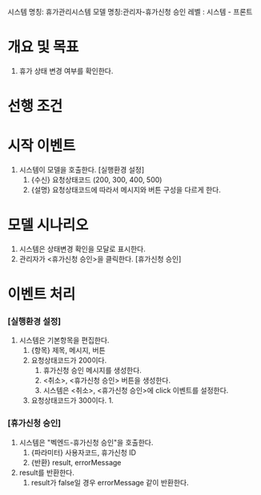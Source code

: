시스템 명칭: 휴가관리시스템
모델 명칭:관리자-휴가신청 승인
레벨 : 시스템 - 프론트

# 개요 및 목표
1. 휴가 상태 변경 여부를 확인한다.

# 선행 조건


# 시작 이벤트
1. 시스템이 모델을 호출한다. [실행환경 설정]
	1. {수신} 요청상태코드 (200, 300, 400, 500)
	2. {설명} 요청상태코드에 따라서 메시지와 버튼 구성을 다르게 한다.

# 모델 시나리오
1. 시스템은 상태변경 확인을 모달로 표시한다.
2. 관리자가 <휴가신청 승인>을 클릭한다. [휴가신청 승인]


# 이벤트 처리
### [실행환경 설정]
1. 시스템은 기본항목을 편집한다.
	1. {항목} 제목, 메시지, 버튼
	2. 요청상태코드가 200이다.
		1. 휴가신청 승인 메시지를 생성한다.
		2. <취소>, <휴가신청 승인> 버튼을 생성한다.
		3. 시스템은 <취소>, <휴가신청 승인>에 click 이벤트를 설정한다.
	3. 요청상태코드가 300이다.
		1. 

### [휴가신청 승인]
1. 시스템은 "벡엔드-휴가신청 승인"을 호출한다.
	1. {파라미터} 사용자코드, 휴가신청 ID
	2. {반환} result, errorMessage
2. result를 반환한다.
	1. result가 false일 경우 errorMessage 같이 반환한다.